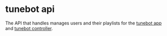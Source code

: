 # tunebot api
The API that handles manages users and their playlists for the [tunebot app](TBD) and [tunebot controller](https://github.com/cbeimers113/tunebot-controller).
